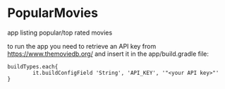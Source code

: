 # PopularMovies
app listing popular/top rated movies

to run the app you need to retrieve an API key from https://www.themoviedb.org/ and insert it in the app/build.gradle file:

    buildTypes.each{
            it.buildConfigField 'String', 'API_KEY', '"<your API key>"'
    }
